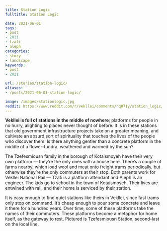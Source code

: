 ```yaml
---
title: Station Logic
fulltitle: Station Logic

date: 2021-06-01
tags:
- post
- 2021
- tzafi
- aleph
categories:
- story
- landscape
keywords:
- post
- 2021

url: /stories/station-logic/
aliases:
- /posts/2021-06-01-station-logic/

image: /images/stationlogic.jpg
reddit: https://www.reddit.com/r/vekllei/comments/nq071y/station_logic/
---
```


**Vekllei is full of stations in the middle of nowhere**; platforms for people in no hurry, alighting to places never thought of before. It is in these stations that old government infrastructure projects take on a greater meaning, and cultivate an absurd sort of spirituality that touches the lives of the people who discover them. Is there anything gentler than a concrete platform in the middle of a flower-tundra, weathered and warmed by the sun?

The Tzefesmiousn family in the borough of Kotaismoyeh have their very own platform — they’re the only ones with a house here. There’s a couple of farms nearby, which load wool and meat onto freight trams periodically, but otherwise they’re the only commuters at their stop. Both parents work for Vekllei National Rail — Tzafi is a platform attendant and Aleph is an engineer. The kids go to school in the town of Kotaismoyeh. Their lives are entwined with rail, and their home is serviced by their station.

It is easy enough to find quiet stations like theirs in Vekllei, since fast trams only stop on command. It’s cheap enough to pour some concrete and leave it there for a hundred years. Over time, some of these platforms take the names of their commuters. These platforms become a metaphor for home itself, as the gateway to rest. Pictured is Tzefesmiousn Station, second-last on the local line.
